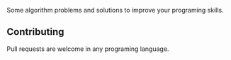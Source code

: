 Some algorithm problems and solutions to improve your programing skills.

## Contributing
Pull requests are welcome in any programing language.